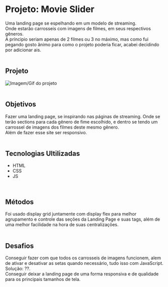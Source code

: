 # Projeto: Movie Slider
Uma landing page se espelhando em um modelo de streaming.
<br>
Onde estarão carrosseis com imagens de filmes, em seus respectivos gêneros.
<br>
A príncipio seriam apenas de 2 filmes ou 3 no máximo, mas como fui pegando gosto ânimo para como o projeto poderia ficar, acabei decidindo por adicionar ais. 
<br>
<br>

## Projeto
<img src='' alt="Imagem/Gif do projeto">
<br>
<br>

## Objetivos
Fazer uma landing page, se inspirando nas páginas de streaming. Onde se terão sections para cada gênero de fime escolhido, e dentro se tendo um carrossel de imagens dos filmes deste mesmo gênero. <br> 
Além de fazer esse site ser responsivo.
<br>
<br>

## Tecnologias Ultilizadas
- HTML
- CSS
- JS
<br>

## Métodos
Foi usado display grid juntamente com display flex para melhor agrupamento e controle das seções da Landing Page e suas tags, além de uma melhor facilidade na hora de suas centralizações.
<br>
<br>

## Desafios
Conseguir fazer com que todos os carrosseis de imagens funcionem, alem de ativar e desativar as setas quando necessário, tudo isso com JavaScript. <br>
Solução: ??. <br>
Conseguir deixar a landing page de uma forma responsiva e de qualidade para os principais tamanhos de tela.
